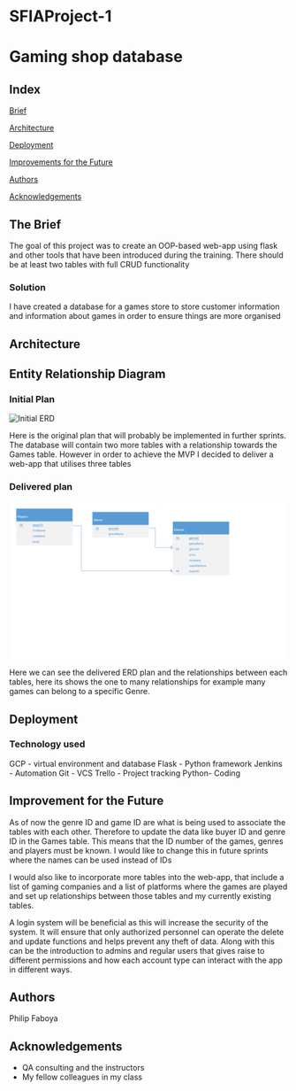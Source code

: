 # SFIAProject-1

# Gaming shop database

## Index
[Brief](#brief)

[Architecture](#architecture)

[Deployment](#depl)

[Improvements for the Future](#improve)

[Authors](#auth)

[Acknowledgements](#ack)

<a name="brief"></a>
## The Brief

The goal of this project was to create an OOP-based web-app using flask and other tools that have been introduced during the training. There should be at least two tables with full CRUD functionality

### Solution

I have created a database for a games store to store customer information and information about games in order to ensure things are more organised

<a name="architecture"></a>
## Architecture

## Entity Relationship Diagram

### Initial Plan

![Initial ERD](/pictures/ERD_orginal.png)

Here is the original plan that will probably be implemented in further sprints. The database will contain two more tables with a relationship towards the Games table. However in order to achieve the MVP I decided to deliver a web-app that utilises three tables

### Delivered plan

![Delivered ERD](/pictures/ERD.png)

Here we can see the delivered ERD plan and the relationships between each tables, here its shows the one to many relationships for example many games can belong to a specific Genre.

<a name="depl"></a>
## Deployment

### Technology used

GCP - virtual environment and database
Flask - Python framework
Jenkins - Automation
Git - VCS
Trello - Project tracking
Python- Coding

<a name="improve"></a>
## Improvement for the Future

As of now the genre ID and game ID are what is being used to associate the tables with each other. Therefore to update the data like buyer ID and genre ID in the Games table. This means that the ID number of the games, genres and players must be known. I would like to change this in future sprints where the names can be used instead of IDs

I would also like to incorporate more tables into the web-app, that include a list of gaming companies and a list of platforms where the games are played and set up relationships between those tables and my currently existing tables.

A login system will be beneficial as this will increase the security of the system. It will ensure that only authorized personnel can operate the delete and update functions and helps prevent any theft of data. Along with this can be the introduction to admins and regular users that gives raise to different permissions and how each account type can interact with the app in different ways.

<a name="auth"></a>
## Authors

Philip Faboya

<a name="ack"></a>
## Acknowledgements

* QA consulting and the instructors
* My fellow colleagues in my class
